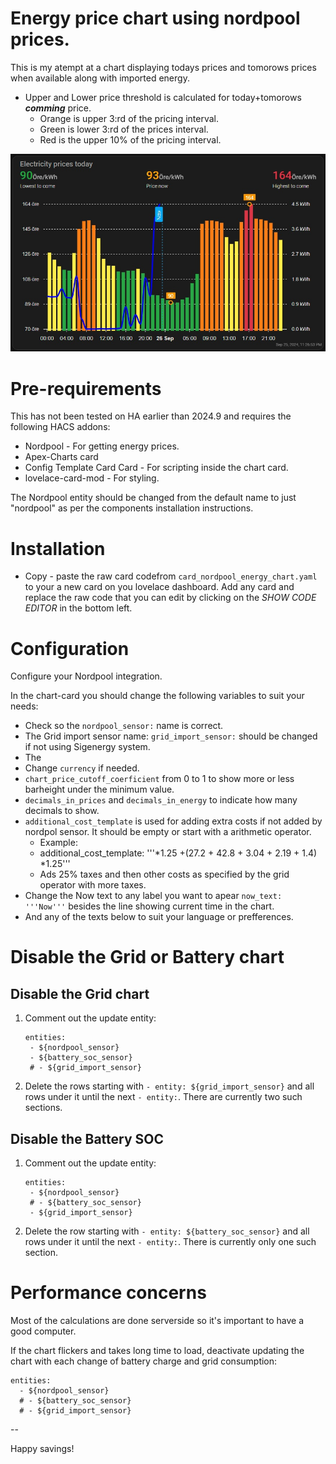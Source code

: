 # Energy price chart using nordpool prices.

This is my atempt at a chart displaying todays prices and tomorows prices when available along with imported energy.
- Upper and Lower price threshold is calculated for today+tomorows ***comming*** price.
  - Orange is upper 3:rd of the pricing interval.
  - Green is lower 3:rd of the prices interval.
  - Red is the upper 10% of the pricing interval.

![alt text](HA_energy_chart.jpg)

# Pre-requirements

This has not been tested on HA earlier than 2024.9 and requires the following HACS addons:

- Nordpool - For getting energy prices.
- Apex-Charts card
- Config Template Card Card - For scripting inside the chart card.
- lovelace-card-mod - For styling.

The Nordpool entity should be changed from the default name to just "nordpool" as per the components installation instructions.

# Installation
- Copy - paste the raw card codefrom `card_nordpool_energy_chart.yaml` to your a new card on you lovelace dashboard. Add any card and replace the raw code that you can edit by clicking on the *SHOW CODE EDITOR* in the bottom left.


# Configuration 

Configure your Nordpool integration.

In the chart-card you should change the following variables to suit your needs:

  - Check so the `nordpool_sensor:` name is correct.
  - The Grid import sensor name: `grid_import_sensor:` should be changed if not using Sigenergy system.
  - The 
  - Change `currency` if needed.
  - `chart_price_cutoff_coerficient` from 0 to 1 to show more or less barheight under the minimum value.
  - `decimals_in_prices` and `decimals_in_energy` to indicate how many decimals to show.
  - `additional_cost_template` is used for adding extra costs if not added by nordpol sensor. It should be empty or start with a arithmetic operator.
    - Example:
    - additional_cost_template: '''*1.25 +(27.2 + 42.8 + 3.04 + 2.19 + 1.4) *1.25'''
    - Ads 25% taxes and then other costs as specified by the grid operator with more taxes.
  - Change the Now text to any label you want to apear `now_text: '''Now'''` besides the line showing current time in the chart.
  - And any of the texts below to suit your language or prefferences.

# Disable the Grid or Battery chart

## Disable the Grid chart

1. Comment out the update entity:
    ```
    entities:
     - ${nordpool_sensor}
     - ${battery_soc_sensor}
     # - ${grid_import_sensor}
   ```

2. Delete the rows starting with  ```- entity: ${grid_import_sensor}``` and all rows under it until the next ```- entity:```. There are currently two such sections.

## Disable the Battery SOC

1. Comment out the update entity:
    ```
    entities:
     - ${nordpool_sensor}
     # - ${battery_soc_sensor}
     - ${grid_import_sensor}
   ```

2. Delete the row starting with  ```- entity: ${battery_soc_sensor}``` and all rows under it until the next ```- entity:```. There is currently only one such section.


# Performance concerns

Most of the calculations are done serverside so it's important to have a good computer.

If the chart flickers and takes long time to load, deactivate updating the chart with each change of battery charge and grid consumption:
```
entities:
  - ${nordpool_sensor}
  # - ${battery_soc_sensor}
  # - ${grid_import_sensor}
```


--

Happy savings!